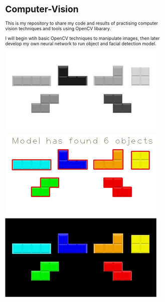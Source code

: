 # Computer-Vision

This is my repository to share my code and results of practising computer vision techniques and tools using OpenCV libarary. 

I will begin wtih basic OpenCV techniques to manipulate images, 
then later develop my own neural network to run object and facial detection model.


![alt text](https://github.com/ujhoang/computer-vision/blob/master/2.%20Image%20processing/images/grey%20tetris.jpg)

![alt text](https://github.com/ujhoang/computer-vision/blob/master/2.%20Image%20processing/images/contours.jpg)

![alt text](https://github.com/ujhoang/computer-vision/blob/master/2.%20Image%20processing/images/Masked%20Tetris.jpg)
